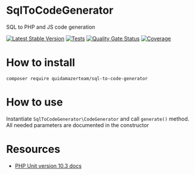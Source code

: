# SqlToCodeGenerator
SQL to PHP and JS code generation

[![Latest Stable Version](https://poser.pugx.org/quidamazerteam/sql-to-code-generator/v/stable.png)](https://packagist.org/packages/quidamazerteam/sql-to-code-generator)
[![Tests](https://github.com/QuidamAzerteam/SqlToCodeGenerator/actions/workflows/test.yml/badge.svg)](https://github.com/QuidamAzerteam/SqlToCodeGenerator/actions/workflows/test.yml)
[![Quality Gate Status](https://sonarcloud.io/api/project_badges/measure?project=QuidamAzerteam_SqlToCodeGenerator&metric=alert_status)](https://sonarcloud.io/summary/new_code?id=QuidamAzerteam_SqlToCodeGenerator)
[![Coverage](https://sonarcloud.io/api/project_badges/measure?project=QuidamAzerteam_SqlToCodeGenerator&metric=coverage)](https://sonarcloud.io/summary/new_code?id=QuidamAzerteam_SqlToCodeGenerator)

# How to install
`composer require quidamazerteam/sql-to-code-generator`

# How to use
Instantiate `SqlToCodeGenerator\CodeGenerator` and call `generate()` method. <br/>
All needed parameters are documented in the constructor

# Resources

- [PHP Unit version 10.3 docs](https://docs.phpunit.de/en/10.3/)